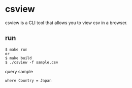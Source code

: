 # csview

csview is a CLI tool that allows you to view csv in a browser.

## run
```shell
$ make run
or
$ make build
$ ./csview -f sample.csv 
```

query sample
```
where Country = Japan
```